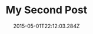 ---
title: My Second Post
date: "2015-05-01T22:12:03.284Z"
description: "My Second Post"
featuredImage: ./featured-image.jpg
langKey: "en"
---